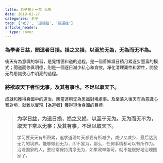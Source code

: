 ```yaml
---
title: 老子第十一章 无為
date: 2019-02-27
categories: 老子
tags: ['老子', '道德经', '德道经']
article_header:
  type: cover
---
```


### 為學者日益，聞道者日損。損之又損，以至於无為，无為而无不為。

<!--more-->

後天有為意識的學習，是覺悟德和道的過程，是一個善知識日積月累逐步豐富的模式；聞道而修真明德，則是一個逐日減少私心和貪欲，凈化清理稟性和習性，開發无為思識使心中明亮的過程。

### 將欲取天下者恒无事，及其有事也，不足以取天下。

成就和獲得身國中的道治，應當運用无為思識對境處事。及至落入後天有為意識心智對境，就難以實現【為道者】獲得道治身國的目標。

> ### 为学日益，为道日损，损之又损，以至于无为。无为而无不为，取天下常以无事；及其有事，不足以取天下。
>
> 学习要天天有所积累，追求道理每天都要有所减少，减少又减少，最后达到无为的境界。能够做到无为，即不妄为，那么，任何事情都可以有所作为。治理国家的人，要经常保持清净无为，如果政举繁苛，就不能很好地治理国家了。

